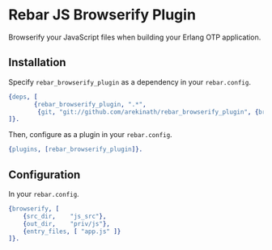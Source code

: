 # Rebar JS Browserify Plugin

Browserify your JavaScript files when building your Erlang OTP
application.

## Installation

Specify ```rebar_browserify_plugin``` as a dependency in your ```rebar.config```.

```erlang
{deps, [
       {rebar_browserify_plugin, ".*",
        {git, "git://github.com/arekinath/rebar_browserify_plugin", {branch, "master"}}}
]}.
```

Then, configure as a plugin in your ```rebar.config```.

```erlang
{plugins, [rebar_browserify_plugin]}.
```

## Configuration

In your ```rebar.config```.

```erlang
{browserify, [
    {src_dir,    "js_src"},
    {out_dir,    "priv/js"},
    {entry_files, [ "app.js" ]}
]}.
```
